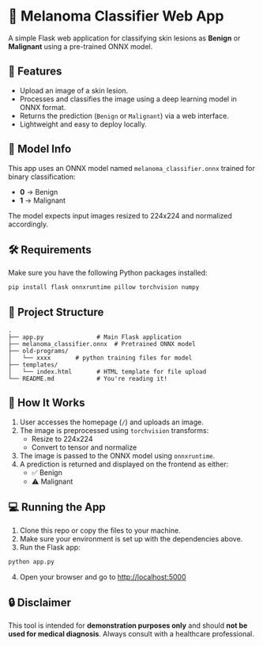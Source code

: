 # 🧬 Melanoma Classifier Web App

A simple Flask web application for classifying skin lesions as **Benign** or **Malignant** using a pre-trained ONNX model.

## 🚀 Features

- Upload an image of a skin lesion.
- Processes and classifies the image using a deep learning model in ONNX format.
- Returns the prediction (`Benign` or `Malignant`) via a web interface.
- Lightweight and easy to deploy locally.

## 🧠 Model Info

This app uses an ONNX model named `melanoma_classifier.onnx` trained for binary classification:
- **0** → Benign
- **1** → Malignant

The model expects input images resized to 224x224 and normalized accordingly.

## 🛠️ Requirements

Make sure you have the following Python packages installed:

```bash
pip install flask onnxruntime pillow torchvision numpy
```

## 📂 Project Structure

```
.
├── app.py               # Main Flask application
├── melanoma_classifier.onnx  # Pretrained ONNX model
├── old-programs/
│   └── xxxx       # python training files for model
├── templates/
│   └── index.html       # HTML template for file upload
└── README.md            # You're reading it!
```

## 🧪 How It Works

1. User accesses the homepage (`/`) and uploads an image.
2. The image is preprocessed using `torchvision` transforms:
   - Resize to 224x224
   - Convert to tensor and normalize
3. The image is passed to the ONNX model using `onnxruntime`.
4. A prediction is returned and displayed on the frontend as either:
   - ✅ Benign
   - ⚠️ Malignant

## 💻 Running the App

1. Clone this repo or copy the files to your machine.
2. Make sure your environment is set up with the dependencies above.
3. Run the Flask app:

```bash
python app.py
```

4. Open your browser and go to [http://localhost:5000](http://localhost:5000)

## 🔒 Disclaimer

This tool is intended for **demonstration purposes only** and should **not be used for medical diagnosis**. Always consult with a healthcare professional.

